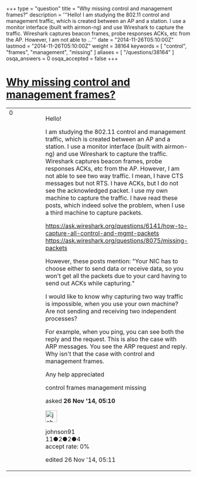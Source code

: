+++
type = "question"
title = "Why missing control and management frames?"
description = '''Hello! I am studying the 802.11 control and management traffic, which is created between an AP and a station. I use a monitor interface (built with airmon-ng) and use Wireshark to capture the traffic. Wireshark captures beacon frames, probe responses ACKs, etc from the AP. However, I am not able to ...'''
date = "2014-11-26T05:10:00Z"
lastmod = "2014-11-26T05:10:00Z"
weight = 38164
keywords = [ "control", "frames", "management", "missing" ]
aliases = [ "/questions/38164" ]
osqa_answers = 0
osqa_accepted = false
+++

<div class="headNormal">

# [Why missing control and management frames?](/questions/38164/why-missing-control-and-management-frames)

</div>

<div id="main-body">

<div id="askform">

<table id="question-table" style="width:100%;"><colgroup><col style="width: 50%" /><col style="width: 50%" /></colgroup><tbody><tr class="odd"><td style="width: 30px; vertical-align: top"><div class="vote-buttons"><div id="post-38164-score" class="post-score" title="current number of votes">0</div><div id="favorite-count" class="favorite-count"></div></div></td><td><div id="item-right"><div class="question-body"><p>Hello!</p><p>I am studying the 802.11 control and management traffic, which is created between an AP and a station. I use a monitor interface (built with airmon-ng) and use Wireshark to capture the traffic. Wireshark captures beacon frames, probe responses ACKs, etc from the AP. However, I am not able to see two way traffic. I mean, I have CTS messages but not RTS. I have ACKs, but I do not see the acknowledged packet. I use my own machine to capture the traffic. I have read these posts, which indeed solve the problem, when I use a third machine to capture packets.</p><p><a href="https://ask.wireshark.org/questions/6141/how-to-capture-all-control-and-mgmt-packets">https://ask.wireshark.org/questions/6141/how-to-capture-all-control-and-mgmt-packets</a> <a href="https://ask.wireshark.org/questions/8075/missing-packets">https://ask.wireshark.org/questions/8075/missing-packets</a></p><p>However, these posts mention: "Your NIC has to choose either to send data or receive data, so you won't get all the packets due to your card having to send out ACKs while capturing."</p><p>I would like to know why capturing two way traffic is impossible, when you use your own machine? Are not sending and receiving two independent processes?</p><p>For example, when you ping, you can see both the reply and the request. This is also the case with ARP messages. You see the ARP request and reply. Why isn't that the case with control and management frames.</p><p>Any help appreciated</p></div><div id="question-tags" class="tags-container tags">control frames management missing</div><div id="question-controls" class="post-controls"></div><div class="post-update-info-container"><div class="post-update-info post-update-info-user"><p>asked <strong>26 Nov '14, 05:10</strong></p><img src="https://secure.gravatar.com/avatar/d3f5e1c327be84a5f9b27e7ee09b6658?s=32&amp;d=identicon&amp;r=g" class="gravatar" width="32" height="32" alt="johnson91&#39;s gravatar image" /><p>johnson91<br />
<span class="score" title="11 reputation points">11</span><span title="2 badges"><span class="badge1">●</span><span class="badgecount">2</span></span><span title="2 badges"><span class="silver">●</span><span class="badgecount">2</span></span><span title="4 badges"><span class="bronze">●</span><span class="badgecount">4</span></span><br />
<span class="accept_rate" title="Rate of the user&#39;s accepted answers">accept rate:</span> <span title="johnson91 has no accepted answers">0%</span></p></div><div class="post-update-info post-update-info-edited"><p>edited 26 Nov '14, 05:11</p></div></div><div id="comments-container-38164" class="comments-container"></div><div id="comment-tools-38164" class="comment-tools"></div><div class="clear"></div><div id="comment-38164-form-container" class="comment-form-container"></div><div class="clear"></div></div></td></tr></tbody></table>

</div>

</div>

